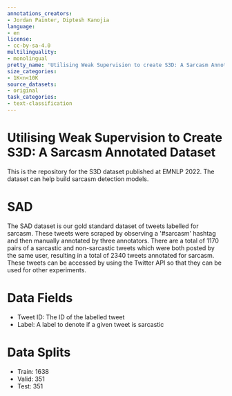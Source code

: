 ```yaml
---
annotations_creators:
- Jordan Painter, Diptesh Kanojia
language:
- en
license:
- cc-by-sa-4.0
multilinguality:
- monolingual
pretty_name: 'Utilising Weak Supervision to create S3D: A Sarcasm Annotated Dataset'
size_categories:
- 1K<n<10K
source_datasets:
- original
task_categories:
- text-classification
---
```

# Utilising Weak Supervision to Create S3D: A Sarcasm Annotated Dataset
This is the repository for the S3D dataset published at EMNLP 2022. The dataset can help build sarcasm detection models.

# SAD
The SAD dataset is our gold standard dataset of tweets labelled for sarcasm. These tweets were scraped by observing a '#sarcasm' hashtag and then manually annotated by three annotators.
There are a total of 1170 pairs of a sarcastic and non-sarcastic tweets which were both posted by the same user, resulting in a total of 2340 tweets annotated for sarcasm.
These tweets can be accessed by using the Twitter API so that they can be used for other experiments.

# Data Fields
- Tweet ID: The ID of the labelled tweet
- Label: A label to denote if a given tweet is sarcastic

# Data Splits
- Train: 1638
- Valid: 351
- Test: 351
